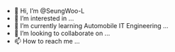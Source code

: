 - 👋 Hi, I’m @SeungWoo-L
- 👀 I’m interested in ...
- 🌱 I’m currently learning Automobile IT Engineering ...
- 💞️ I’m looking to collaborate on ...
- 📫 How to reach me ...

<!---
SeungWoo-L/SeungWoo-L is a ✨ special ✨ repository because its `README.md` (this file) appears on your GitHub profile.
You can click the Preview link to take a look at your changes.
--->
